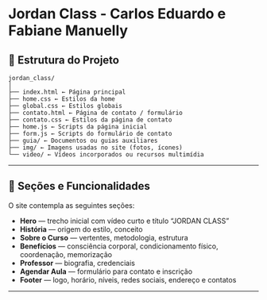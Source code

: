 # Jordan Class - Carlos Eduardo e Fabiane Manuelly

## 📂 Estrutura do Projeto
```
jordan_class/
│
├── index.html ← Página principal
├── home.css ← Estilos da home
├── global.css ← Estilos globais
├── contato.html ← Página de contato / formulário
├── contato.css ← Estilos da página de contato
├── home.js ← Scripts da página inicial
├── form.js ← Scripts do formulário de contato
├── guia/ ← Documentos ou guias auxiliares
├── img/ ← Imagens usadas no site (fotos, ícones)
└── video/ ← Vídeos incorporados ou recursos multimídia
```

---

## 🧭 Seções e Funcionalidades

O site contempla as seguintes seções:

- **Hero** — trecho inicial com vídeo curto e título “JORDAN CLASS”  
- **História** — origem do estilo, conceito  
- **Sobre o Curso** — vertentes, metodologia, estrutura  
- **Benefícios** — consciência corporal, condicionamento físico, coordenação, memorização
- **Professor** — biografia, credenciais  
- **Agendar Aula** — formulário para contato e inscrição
- **Footer** — logo, horário, níveis, redes sociais, endereço e contatos  

---

